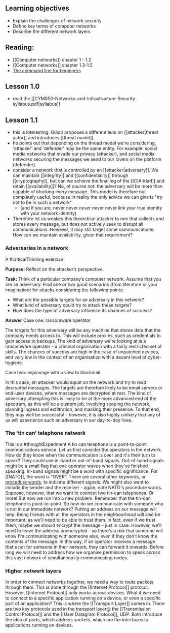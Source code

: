 ## Learning objectives
- Explain the challenges of network security
- Define key terms of computer networks
- Describe the different network layers

## Reading:
- [[Computer networks]] chapter 1 - 1.2
- [[Computer networks]] chapter 1.3-1.5
- [The command line for beginners](https://ubuntu.com/tutorials/command-line-for-beginners#1-overview)
## Lesson 1.0
- read the [[CYM050-Networks-and-Infrastructure-Security-syllabus.pdf|syllabus]]
## Lesson 1.1
- this is interesting. Guido proposes a different lens on [[attacker|threat actor]] and introduces [[threat model]].
- he points out that depending on the thread model we're considering, 'attacker' and 'defender' may be the same entity. For example: social media networks that invade our privacy (attacker), and social media networks securing the messages we send to our lovers on the platform (defender).
- consider a network that is controlled by an [[attacker|adversary]]. We can maintain [[integrity]] and [[confidentiality]] through [[cryptography]],  but can we achieve the final leg of the [[CIA triad]] and retain [[availability]]? No, of course not: the adversary will be more than capable of blocking every message. This model is therefore not completely useful, because in reality the only advice we can give is "try not to be in such a network"
	- (and if you are, never never _never_ never never link your true identity with your network identity)
- Therefore let us weaken this theoretical attacker to one that collects and stores every message, but does not actively seek to disrupt all communications. However, it may still target some communications. How can we maintain availability, given that requirement?
### Adversaries in a network
A #criticalThinking exercise

**Purpose:** Reflect on the attacker’s perspective.

**Task:** Think of a particular company’s computer network. Assume that you are an adversary. Find one or two good scenarios (from literature or your imagination) for attacks considering the following points:

- What are the possible targets for an adversary in this network? 
- What kind of adversary could try to attack these targets? 
- How does the type of adversary influence its chances of success?

**Answer**
Case one: ransomware operator

The targets for this adversary will be any machine that stores data that the company needs access to. This will include proxies, such as credentials to gain access to backups. The kind of adversary we're looking at is a ransomware operator - a criminal organisation with a fairly restricted set of skills. The chances of success are high in the case of unpatched devices, and very low in the context of an organisation with a decent level of cyber-hygiene.

Case two: espionage with a view to blackmail

In this case, an attacker would squat on the network and try to read decrypted messages. The targets are therefore likely to be email servers or end-user devices, where messages are decrypted at rest. The kind of adversary attempting this is likely to be at the more advanced end of the spectrum, as this will be a custom job, involving scoping the network, planning ingress and exfiltration, and masking their presence. To that end, they may well be successful - however, it is also highly unlikely that any of us will experience such an adversary in our day-to-day lives.

### The 'tin can' telephone network
This is a #thoughtExperiment
A tin can telephone is a point-to-point communications service. Let us first consider the operators in the network. How do they know when the communication is over and it's their turn to speak? They could use in-band or out-of-band signals. Out-of-band signals might be a small flag that one operator waves when they've finished speaking. In-band signals might be a word with specific significance. For [[NATO]], the word is "OVER". There are several other keywords, or [procedure words](https://en.wikipedia.org/wiki/Procedure_word), to indicate different signals. We might also want to include the sender and the receiver - again, note NATO's procedure words.
Suppose, however, that we want to connect two tin-can telephones. Or more! But now we run into a new problem. Remember that the tin-can telephone is point-to-point. So how do we communicate with someone who is not in our immediate network? Putting an address on our message will help. Being friends with all the operators in the neighbourhood will also be important, as we'll need to be able to trust them. In fact, even if we trust them, maybe we should encrypt the message - just in case. However, we'll need to leave the address unencrypted - so there's a risk that someone will know I'm communicating with someone else, even if they don't know the contents of the message.
In this way, if an operator receives a message that's not for someone in their network, they can forward it onwards. Before long we will need to address how we organise permission to speak across this vast network of simultaneously communicating nodes.

### Higher network layers
In order to connect networks together, we need a way to route packets through them. This is done through the [[Internet Protocol]] protocol. However, [[Internet Protocol]] only works across devices. What if we need to connect to a specific application running on a device, or even a specific part of an application? This is where the [[Transport Layer]] comes in. There are two key protocols used in the transport layer@ the [[Transmission Control Protocol]] and the [[User Datagram Protocol]], UDP. Both introduce the idea of ports, which address sockets, which are the interfaces to applications running on devices.